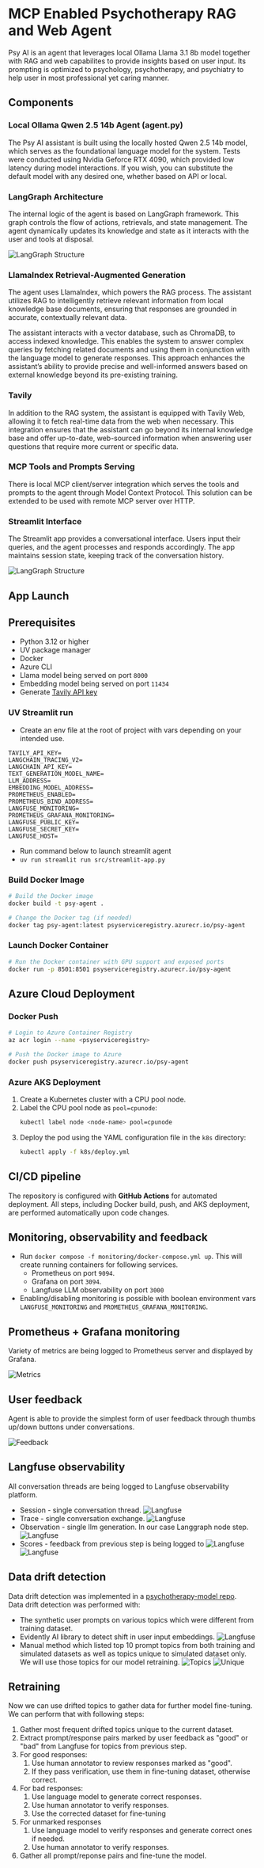 # MCP Enabled Psychotherapy RAG and Web Agent

Psy AI is an agent that leverages local Ollama Llama 3.1 8b model together with RAG and web capabilites to provide insights based on user input. Its prompting is optimized to psychology, psychotherapy, and psychiatry to help user in most professional yet caring manner.

## Components

### Local Ollama Qwen 2.5 14b Agent (agent.py)
The Psy AI assistant is built using the locally hosted Qwen 2.5 14b model, which serves as the foundational language model for the system. Tests were conducted using Nvidia Geforce RTX 4090, which provided low latency during model interactions. If you wish, you can substitute the default model with any desired one, whether based on API or local.

### LangGraph Architecture

The internal logic of the agent is based on LangGraph framework. This graph controls the flow of actions, retrievals, and state management. The agent dynamically updates its knowledge and state as it interacts with the user and tools at disposal.

![LangGraph Structure](images/graph.png)

### LlamaIndex Retrieval-Augmented Generation
The agent uses LlamaIndex, which powers the RAG process. The assistant utilizes RAG to intelligently retrieve relevant information from local knowledge base documents, ensuring that responses are grounded in accurate, contextually relevant data.

The assistant interacts with a vector database, such as ChromaDB, to access indexed knowledge. This enables the system to answer complex queries by fetching related documents and using them in conjunction with the language model to generate responses. This approach enhances the assistant’s ability to provide precise and well-informed answers based on external knowledge beyond its pre-existing training.

### Tavily
In addition to the RAG system, the assistant is equipped with Tavily Web, allowing it to fetch real-time data from the web when necessary. This integration ensures that the assistant can go beyond its internal knowledge base and offer up-to-date, web-sourced information when answering user questions that require more current or specific data.

### MCP Tools and Prompts Serving
There is local MCP client/server integration which serves the tools and prompts to the agent through Model Context Protocol. This solution can be extended to be used with remote MCP server over HTTP.

### Streamlit Interface

The Streamlit app provides a conversational interface. Users input their queries, and the agent processes and responds accordingly. The app maintains session state, keeping track of the conversation history.

![LangGraph Structure](images/UI.png)

## App Launch

## Prerequisites
- Python 3.12 or higher
- UV package manager
- Docker
- Azure CLI
- Llama model being served on port `8000`
- Embedding model being served on port `11434`
- Generate [Tavily API key](https://app.tavily.com/)

### UV Streamlit run
- Create an env file at the root of project with vars depending on your intended use.
```
TAVILY_API_KEY=
LANGCHAIN_TRACING_V2=
LANGCHAIN_API_KEY=
TEXT_GENERATION_MODEL_NAME=
LLM_ADDRESS=
EMBEDDING_MODEL_ADDRESS=
PROMETHEUS_ENABLED=
PROMETHEUS_BIND_ADDRESS=
LANGFUSE_MONITORING=
PROMETHEUS_GRAFANA_MONITORING=
LANGFUSE_PUBLIC_KEY=
LANGFUSE_SECRET_KEY=
LANGFUSE_HOST=
```
- Run command below to launch streamlit agent
- `uv run streamlit run src/streamlit-app.py`

### Build Docker Image
```bash
# Build the Docker image
docker build -t psy-agent .

# Change the Docker tag (if needed)
docker tag psy-agent:latest psyserviceregistry.azurecr.io/psy-agent
```

### Launch Docker Container
```bash
# Run the Docker container with GPU support and exposed ports
docker run -p 8501:8501 psyserviceregistry.azurecr.io/psy-agent
```

## Azure Cloud Deployment

### Docker Push
```bash
# Login to Azure Container Registry
az acr login --name <psyserviceregistry>

# Push the Docker image to Azure
docker push psyserviceregistry.azurecr.io/psy-agent
```

### Azure AKS Deployment
1. Create a Kubernetes cluster with a CPU pool node.
1. Label the CPU pool node as `pool=cpunode`:
   ```bash
   kubectl label node <node-name> pool=cpunode
   ```
1. Deploy the pod using the YAML configuration file in the `k8s` directory:
   ```bash
   kubectl apply -f k8s/deploy.yml
   ```

## CI/CD pipeline
The repository is configured with **GitHub Actions** for automated deployment. All steps, including Docker build, push, and AKS deployment, are performed automatically upon code changes.

## Monitoring, observability and feedback
- Run `docker compose -f monitoring/docker-compose.yml up`. This will create running containers for following services.
   - Prometheus on port `9094`. 
   - Grafana on port `3094`.
   - Langfuse LLM observability on port `3000`
- Enabling/disabling monitoring is possible with boolean environment vars `LANGFUSE_MONITORING` and `PROMETHEUS_GRAFANA_MONITORING`.

## Prometheus + Grafana monitoring
Variety of metrics are being logged to Prometheus server and displayed by Grafana.

![Metrics](images/metrics.png)

## User feedback
Agent is able to provide the simplest form of user feedback through thumbs up/down buttons under conversations.

![Feedback](images/feedback.png)

## Langfuse observability
All conversation threads are being logged to Langfuse observability platform.
- Session - single conversation thread.
![Langfuse](images/langfuse_session.png)
- Trace - single conversation exchange.
![Langfuse](images/langfuse_traces.png)
- Observation - single llm generation. In our case Langgraph node step.
![Langfuse](images/langfuse_observation.png)
- Scores - feedback from previous step is being logged to 
![Langfuse](images/langfuse_feedback.png) ![Langfuse](images/langfuse_feedback2.png)

## Data drift detection
Data drift detection was implemented in a [psychotherapy-model repo](https://github.com/vitaliy-sharandin/psychotherapy-model/tree/main/src/drift-detection).<br>
Data drift detection was performed with: 
- The synthetic user prompts on various topics which were different from training dataset.
- Evidently AI library to detect shift in user input embeddings.
![Langfuse](images/drift.png)
- Manual method which listed top 10 prompt topics from both training and simulated datasets as well as topics unique to simulated dataset only. We will use those topics for our model retraining.
![Topics](images/topics_drift.png)
![Unique](images/unique_drift.png)

## Retraining
Now we can use drifted topics to gather data for further model fine-tuning. We can perform that with following steps:<br>
1. Gather most frequent drifted topics unique to the current dataset.
1. Extract prompt/response pairs marked by user feedback as "good" or "bad" from Langfuse for topics from previous step.
1. For good responses:
   1. Use human annotator to review responses marked as "good".
   1. If they pass verification, use them in fine-tuning dataset, otherwise correct.
1. For bad responses:
   1. Use language model to generate correct responses.
   1. Use human annotator to verify responses.
   1. Use the corrected dataset for fine-tuning
1. For unmarked responses
   1. Use language model to verify responses and generate correct ones if needed.
   1. Use human annotator to verify responses.
1. Gather all prompt/reponse pairs and fine-tune the model.